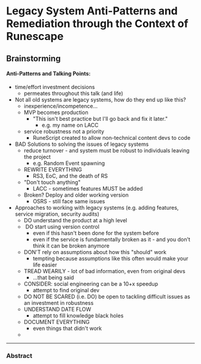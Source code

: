 # Legacy System Anti-Patterns and Remediation through the Context of Runescape

## Brainstorming

#### Anti-Patterns and Talking Points:

- time/effort investment decisions 
  - permeates throughout this talk (and life)
- Not all old systems are legacy systems, how do they end up like this?
  - inexperience/incompetence...
  - MVP becomes production
    - "This isn't best practice but I'll go back and fix it later."
      - e.g. my name on LACC
  - service robustness not a priority
    - RuneScript created to allow non-technical content devs to code
- BAD Solutions to solving the issues of legacy systems
  - reduce turnover - and system must be robust to individuals leaving the project
    - e.g. Random Event spawning
  - REWRITE EVERYTHING
    - RS3, EoC, and the death of RS
  - "Don't touch anything"
    - LACC - sometimes features MUST be added
  - Broken? Deploy and older working version
    - OSRS - still face same issues
- Approaches to working with legacy systems (e.g. adding features, service migration, security audits)
  - DO understand the product at a high level
  - ​     DO start using version control
    - even if this hasn't been done for the system before
    - even if the service is fundamentally broken as it - and you don't think it can be broken anymore
  - DON'T rely on assumptions about how this "should" work
    - tempting because assumptions like this often would make your life easier
  - TREAD WEARILY - lot of bad information, even from original devs
    - ...that being said
  - CONSIDER: social engineering can be a 10+x speedup
    - attempt to find original dev
  -  DO NOT BE SCARED (i.e. DO) be open to tackling difficult issues as an investment in robustness
  - UNDERSTAND DATE FLOW
    - attempt to fill knowledge black holes
  - DOCUMENT EVERYTHING
    - even things that didn't work
  - 



---



### Abstract

